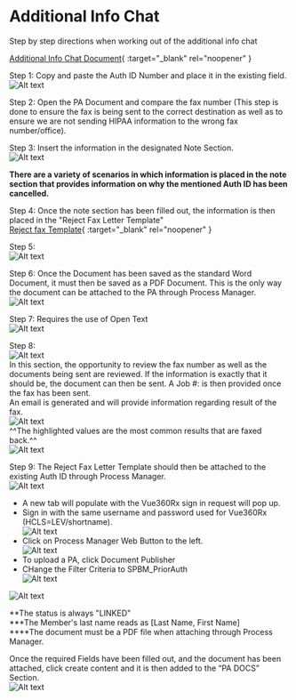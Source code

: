 # Additional Info Chat

Step by step directions when working out of the additional info chat

[Additional Info Chat Document](https://mygainwell.sharepoint.com/:w:/r/sites/OHMCD/SPBM%20Workspace/Training%20%26%20Quality%20Assurance/Evergreen%20Documents/Additional%20Info%20Chat%20Scenarios%20-%20Updated.docx?d=w83722b630a284f34b2c429074cea4240&csf=1&web=1&e=DcJCS1){ :target="_blank" rel="noopener" }

Step 1: Copy and paste the Auth ID Number and place it in the existing field. </br>
![Alt text](additional_info_chat_1.png)

Step 2: Open the PA Document and compare the fax number (This step is done to ensure the fax is being sent to the correct destination as well as to ensure we are not sending HIPAA information to the wrong fax number/office).

Step 3: Insert the information in the designated Note Section. </br>
![Alt text](additional_info_chat_2.png)

**There are a variety of scenarios in which information is placed in the note section that provides information on why the mentioned Auth ID has been cancelled.**

Step 4: Once the note section has been filled out, the information is then placed in the "Reject Fax Letter Template" </br>
[Reject fax Template](https://mygainwell-my.sharepoint.com/:w:/g/personal/jessica_cain_gainwelltechnologies_com/EbwJe79pnD5GqMnKP4RYX6kBChL7cN0m9Nlv7hZCz6MuuA?e=L8uI5U){ :target="_blank" rel="noopener" }

Step 5: </br>
![Alt text](additional_info_chat_3.png)

Step 6: Once the Document has been saved as the standard Word Document, it must then be saved as a PDF Document. This is the only way the document can be attached to the PA through Process Manager. </br>
![Alt text](additional_info_chat_4.png)

Step 7: Requires the use of Open Text </br>
![Alt text](additional_info_chat_5.png)

Step 8: </br>
![Alt text](additional_info_chat_6.png) </br>
In this section, the opportunity to review the fax number as well as the documents being sent are reviewed.  If the information is exactly that it should be, the document can then be sent.  A Job #: is then provided once the fax has been sent. </br>
An email is generated and will provide information regarding result of the fax. </br>
![Alt text](additional_info_chat_7.png) </br>
^^The highlighted values are the most common results that are faxed back.^^ <br>
![Alt text](additional_info_chat_8.png) 

Step 9: The Reject Fax Letter Template should then be attached to the existing Auth ID through Process Manager. </br>
![Alt text](additional_info_chat_9.png) </br>
- A new tab will populate with the Vue360Rx sign in request will pop up.
- Sign in with the same username and password used for Vue360Rx (HCLS=LEV/shortname). </br>
![Alt text](additional_info_chat_10.png) </br> 
- Click on Process Manager Web Button to the left. </br>
![Alt text](additional_info_chat_11.png) </br>
- To upload a PA, click Document Publisher
- CHange the Filter Criteria to SPBM_PriorAuth </br>
![Alt text](additional_info_chat_12.png)

![Alt text](additional_info_chat_13.png)

**The status is always "LINKED" </br>
***The Member's last name reads as [Last Name, First Name] </br>
****The document must be a PDF file when attaching through Process Manager.

Once the required Fields have been filled out, and the document has been attached, click create content and it is then added to the “PA DOCS” Section. </br>
![Alt text](additional_info_chat_14.png)

